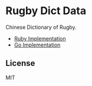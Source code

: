 # Rugby Dict Data

Chinese Dictionary of Rugby.

* [Ruby Implementation](https://github.com/rugby-board/rugby-dict)
* [Go Implementation](https://github.com/rugby-board/go-rugby-dict)

## License

MIT
